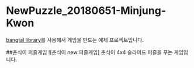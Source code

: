 # NewPuzzle_20180651-Minjung-Kwon
[bangtal library](https://bangtal.bosornd.com)를 사용해서 게임을 만드는 예제 프로젝트입니다.


##춘식이 퍼즐게임
![춘식이 new 퍼즐게임]
춘식이 4x4 슬라이드 퍼즐을 푸는 게임입니다.
